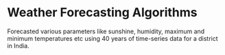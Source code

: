 # Weather Forecasting Algorithms
Forecasted various parameters like sunshine, humidity, maximum and minimum temperatures etc using 40 years of time-series data for a district in India. 
